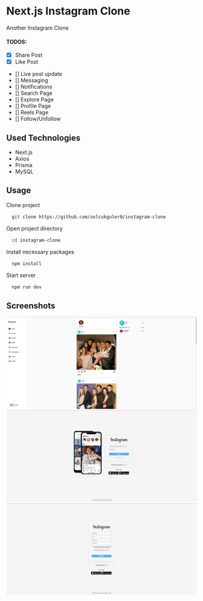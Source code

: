 # Next.js Instagram Clone

Another Instagram Clone

#### TODOS:

- [X] Share Post
- [X] Like Post
- [] Live post update
- [] Messaging
- [] Notifications
- [] Search Page
- [] Explore Page
- [] Profile Page
- [] Reels Page
- [] Follow/Unfollow

## Used Technologies

- Next.js
- Axios
- Prisma
- MySQL

## Usage

Clone project

```bash
  git clone https://github.com/selcukguler0/instagram-clone
```

Open project directory

```bash
  cd instagram-clone
```

Install necessary packages

```bash
  npm install
```

Start server

```bash
  npm run dev
```

## Screenshots

![Screenshot](https://github.com/selcukguler0/instagram-clone/blob/master/readme-screenshots/1.png?raw=true)
![Screenshot](https://github.com/selcukguler0/instagram-clone/blob/master/readme-screenshots/2.png?raw=true)
![Screenshot](https://github.com/selcukguler0/instagram-clone/blob/master/readme-screenshots/3.png?raw=true)
